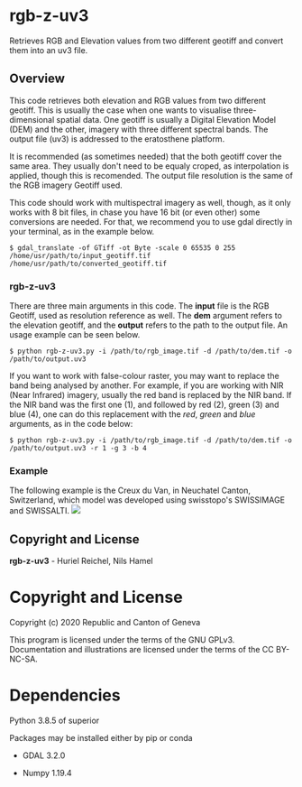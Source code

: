 # rgb-z-uv3
Retrieves RGB and Elevation values from two different geotiff and convert them into an uv3 file.

## Overview

This code retrieves both elevation and RGB values from two different geotiff. This is usually the case when one wants to visualise three-dimensional spatial data. One geotiff is usually a Digital Elevation Model (DEM) and the other, imagery with three different spectral bands. The output file (uv3) is addressed to the eratosthene platform. 

It is recommended (as sometimes needed) that the both geotiff cover the same area. They usually don't need to be equaly croped, as interpolation is applied, though this is recomended. The output file resolution is the same of the RGB imagery Geotiff used.

This code should work with multispectral imagery as well, though, as it only works with 8 bit files, in chase you have 16 bit (or even other) some conversions are needed. For that, we recommend you to use gdal directly in your terminal, as in the example below.

```
$ gdal_translate -of GTiff -ot Byte -scale 0 65535 0 255 /home/usr/path/to/input_geotiff.tif /home/usr/path/to/converted_geotiff.tif
```
### rgb-z-uv3

There are three main arguments in this code. The **input** file is the RGB Geotiff, used as resolution reference as well. The **dem** argument refers to the elevation geotiff, and the **output** refers to the path to the output file. An usage example can be seen below.

```
$ python rgb-z-uv3.py -i /path/to/rgb_image.tif -d /path/to/dem.tif -o /path/to/output.uv3
```

If you want to work with false-colour raster, you may want to replace the band being analysed by another. For example, if you are working with NIR (Near Infrared) imagery, usually the red band is replaced by the NIR band. If the NIR band was the first one (1), and followed by red (2), green (3) and blue (4), one can do this replacement with the *red*, *green* and *blue* arguments, as in the code below:

```
$ python rgb-z-uv3.py -i /path/to/rgb_image.tif -d /path/to/dem.tif -o /path/to/output.uv3 -r 1 -g 3 -b 4
```

### Example

The following example is the Creux du Van, in Neuchatel Canton, Switzerland, which model was developed using swisstopo's SWISSIMAGE and SWISSALTI.
![](doc/creuxduvan.png)


## Copyright and License

**rgb-z-uv3** - Huriel Reichel, Nils Hamel <br >

# Copyright and License
Copyright (c) 2020 Republic and Canton of Geneva

This program is licensed under the terms of the GNU GPLv3. Documentation and illustrations are licensed under the terms of the CC BY-NC-SA.

# Dependencies

Python 3.8.5 of superior

Packages may be installed either by pip or conda

* GDAL 3.2.0

* Numpy 1.19.4

